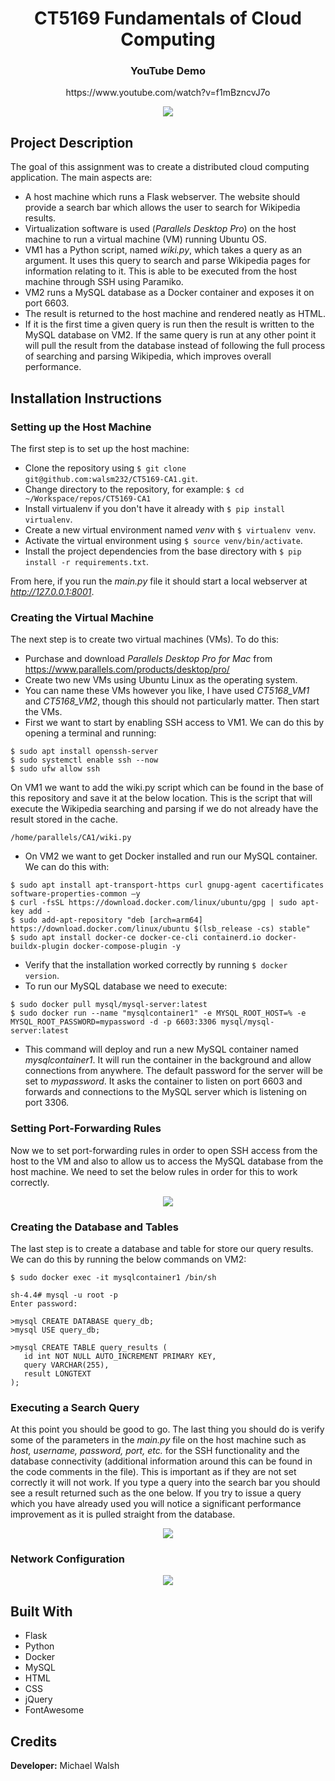 <h1> <div align="center"> CT5169 Fundamentals of Cloud Computing  </div> </h1>
<h3> <div align="center"> YouTube Demo </div> </h3>
<p> <div align="center"> https://www.youtube.com/watch?v=f1mBzncvJ7o </div> </p>

<div align="center"> <img src="static/home.png"> </div>

## Project Description
The goal of this assignment was to create a distributed cloud computing application. The main aspects are:
- A host machine which runs a Flask webserver. The website should provide a search bar which allows the user to search for Wikipedia results.
- Virtualization software is used (_Parallels Desktop Pro_) on the host machine to run a virtual machine (VM) running Ubuntu OS.
- VM1 has a Python script, named _wiki.py_, which takes a query as an argument. It uses this query to search and parse Wikipedia pages for information relating to it. This is able to be executed from the host machine through SSH using Paramiko.
- VM2 runs a MySQL database as a Docker container and exposes it on port 6603.
- The result is returned to the host machine and rendered neatly as HTML.
- If it is the first time a given query is run then the result is written to the MySQL database on VM2. If the same query is run at any other point it will pull the result from the database instead of following the full process of searching and parsing Wikipedia, which improves overall performance.


## Installation Instructions
### Setting up the Host Machine
The first step is to set up the host machine:
- Clone the repository using `$ git clone git@github.com:walsm232/CT5169-CA1.git`.
- Change directory to the repository, for example: `$ cd ~/Workspace/repos/CT5169-CA1`
- Install virtualenv if you don't have it already with `$ pip install virtualenv`.
- Create a new virtual environment named _venv_ with `$ virtualenv venv`.
- Activate the virtual environment using `$ source venv/bin/activate`.
- Install the project dependencies from the base directory with `$ pip install -r requirements.txt`.

From here, if you run the _main.py_ file it should start a local webserver at _http://127.0.0.1:8001_.


### Creating the Virtual Machine
The next step is to create two virtual machines (VMs). To do this:
- Purchase and download _Parallels Desktop Pro for Mac_ from https://www.parallels.com/products/desktop/pro/
- Create two new VMs using Ubuntu Linux as the operating system.
- You can name these VMs however you like, I have used _CT5168_VM1_ and _CT5168_VM2_, though this should not particularly matter. Then start the VMs.
- First we want to start by enabling SSH access to VM1. We can do this by opening a terminal and running:
```
$ sudo apt install openssh-server
$ sudo systemctl enable ssh --now
$ sudo ufw allow ssh
```
On VM1 we want to add the wiki.py script which can be found in the base of this repository and save it at the below location. This is the script that will execute the Wikipedia searching and parsing if we do not already have the result stored in the cache.
```
/home/parallels/CA1/wiki.py
```

- On VM2 we want to get Docker installed and run our MySQL container. We can do this with:
```
$ sudo apt install apt-transport-https curl gnupg-agent cacertificates software-properties-common –y
$ curl -fsSL https://download.docker.com/linux/ubuntu/gpg | sudo apt-key add -
$ sudo add-apt-repository "deb [arch=arm64] https://download.docker.com/linux/ubuntu $(lsb_release -cs) stable"
$ sudo apt install docker-ce docker-ce-cli containerd.io docker-buildx-plugin docker-compose-plugin -y
```
- Verify that the installation worked correctly by running `$ docker version`.
- To run our MySQL database we need to execute:
```
$ sudo docker pull mysql/mysql-server:latest
$ sudo docker run --name "mysqlcontainer1" -e MYSQL_ROOT_HOST=% -e MYSQL_ROOT_PASSWORD=mypassword -d -p 6603:3306 mysql/mysql-server:latest
```
- This command will deploy and run a new MySQL container named _mysqlcontainer1_. It will run the container in the background and allow connections from anywhere. The default password for the server will be set to _mypassword_. It asks the container to listen on port 6603 and forwards and connections to the MySQL server which is listening on port 3306.


### Setting Port-Forwarding Rules
Now we to set port-forwarding rules in order to open SSH access from the host to the VM and also to allow us to access the MySQL database from the host machine. We need to set the below rules in order for this to work correctly.

<div align="center"> <img src="static/port-forwarding.png"> </div>


### Creating the Database and Tables
The last step is to create a database and table for store our query results. We can do this by running the below commands on VM2:
```
$ sudo docker exec -it mysqlcontainer1 /bin/sh

sh-4.4# mysql -u root -p
Enter password:

>mysql CREATE DATABASE query_db;
>mysql USE query_db;

>mysql CREATE TABLE query_results (
   id int NOT NULL AUTO_INCREMENT PRIMARY KEY,
   query VARCHAR(255),
   result LONGTEXT
);
```

### Executing a Search Query
At this point you should be good to go. The last thing you should do is verify some of the parameters in the _main.py_ file on the host machine such as _host, username, password, port, etc._ for the SSH functionality and the database connectivity (additional information around this can be found in the code comments in the file). This is important as if they are not set correctly it will not work. If you type a query into the search bar you should see a result returned such as the one below. If you try to issue a query which you have already used you will notice a significant performance improvement as it is pulled straight from the database.

<div align="center"> <img src="static/search.png"> </div>

### Network Configuration
<div align="center"> <img src="static/networking-configuration.png"> </div>


## Built With
- Flask
- Python
- Docker
- MySQL
- HTML
- CSS
- jQuery
- FontAwesome

## Credits
**Developer:** Michael Walsh  
